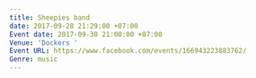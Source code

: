```yaml
---
title: Sheepies band
date: 2017-09-28 21:29:00 +07:00
Event date: 2017-09-30 21:00:00 +07:00
Venue: 'Dockers '
Event URL: https://www.facebook.com/events/166943223883762/
Genre: music
---
```


